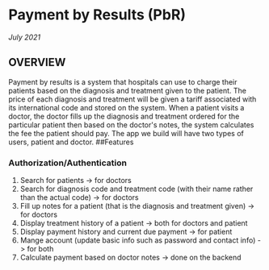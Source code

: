 # Payment by Results (PbR)

*July 2021*

## OVERVIEW

Payment by results is a system that hospitals can use to charge their patients based on the diagnosis and treatment given to the patient. The price of each diagnosis and treatment will be given a tariff associated with its international code and stored on the system. When a patient visits a doctor, the doctor fills up the diagnosis and treatment ordered for the particular patient then based on the doctor's notes, the system calculates the fee the patient should pay.
The app we build will have two types of users, patient and doctor.
##Features

### Authorization/Authentication

1. Search for patients -> for doctors
2. Search for diagnosis code and treatment code (with their name rather than the actual code) -> for doctors
3. Fill up notes for a patient (that is the diagnosis and treatment given) -> for doctors
4. Display treatment history of a patient -> both for doctors and patient
5. Display payment history and current due payment -> for patient
6. Mange account (update basic info such as password and contact info)  -> for both
7. Calculate payment based on doctor notes -> done on the backend



